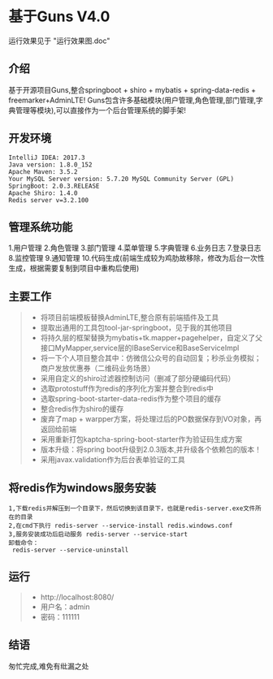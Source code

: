 # 基于Guns V4.0
运行效果见于 "运行效果图.doc"

## 介绍
基于开源项目Guns,整合springboot + shiro + mybatis + spring-data-redis + freemarker+AdminLTE! 
Guns包含许多基础模块(用户管理,角色管理,部门管理,字典管理等模块),可以直接作为一个后台管理系统的脚手架! 

## 开发环境
```
IntelliJ IDEA: 2017.3
Java version: 1.8.0_152
Apache Maven: 3.5.2
Your MySQL Server version: 5.7.20 MySQL Community Server (GPL)
SpringBoot: 2.0.3.RELEASE
Apache Shiro: 1.4.0
Redis server v=3.2.100
```

## 管理系统功能
1.用户管理 2.角色管理 3.部门管理 4.菜单管理 5.字典管理 6.业务日志 7.登录日志 8.监控管理 9.通知管理 
10.代码生成(前端生成较为鸡肋故移除，修改为后台一次性生成，根据需要复制到项目中重构后使用)

## 主要工作

> * 将项目前端模板替换AdminLTE,整合原有前端插件及工具
> * 提取出通用的工具包tool-jar-springboot，见于我的其他项目
> * 将持久层的框架替换为mybatis+tk.mapper+pagehelper，自定义了父接口MyMapper,service层的IBaseService和BaseServiceImpl
> * 将一下个人项目整合其中：仿微信公众号的自动回复；秒杀业务模拟；商户发放优惠券（二维码业务场景）
> * 采用自定义的shiro过滤器控制访问（删减了部分硬编码代码）
> * 选取protostuff作为redis的序列化方案并整合到redis中
> * 选取spring-boot-starter-data-redis作为整个项目的缓存
> * 整合redis作为shiro的缓存
> * 废弃了map + warpper方案，将处理过后的PO数据保存到VO对象，再返回给前端
> * 采用重新打包kaptcha-spring-boot-starter作为验证码生成方案
> * 版本升级：将spring boot升级到2.0.3版本,并升级各个依赖包的版本！
> * 采用javax.validation作为后台表单验证的工具

## 将redis作为windows服务安装
```
1,下载redis并解压到一个目录下，然后切换到该目录下，也就是redis-server.exe文件所在的目录
2,在cmd下执行 redis-server --service-install redis.windows.conf
3,服务安装成功后启动服务 redis-server --service-start
卸载命令：
 redis-server --service-uninstall  
```

## 运行
> * http://localhost:8080/
> * 用户名：admin
> * 密码：111111

## 结语
匆忙完成,难免有纰漏之处